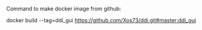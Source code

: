 Command to make docker image from github:


docker build --tag=ddi_gui https://github.com/Xos73/ddi.git#master:ddi_gui
